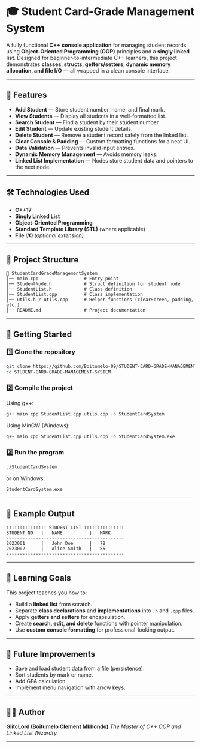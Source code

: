 # 🎓 Student Card-Grade Management System

A fully functional **C++ console application** for managing student records using **Object-Oriented Programming (OOP)** principles and a **singly linked list**.
Designed for beginner-to-intermediate C++ learners, this project demonstrates **classes, structs, getters/setters, dynamic memory allocation, and file I/O** — all wrapped in a clean console interface.

---

## 📌 Features

* **Add Student** — Store student number, name, and final mark.
* **View Students** — Display all students in a well-formatted list.
* **Search Student** — Find a student by their student number.
* **Edit Student** — Update existing student details.
* **Delete Student** — Remove a student record safely from the linked list.
* **Clear Console & Padding** — Custom formatting functions for a neat UI.
* **Data Validation** — Prevents invalid input entries.
* **Dynamic Memory Management** — Avoids memory leaks.
* **Linked List Implementation** — Nodes store student data and pointers to the next node.

---

## 🛠 Technologies Used

* **C++17**
* **Singly Linked List**
* **Object-Oriented Programming**
* **Standard Template Library (STL)** (where applicable)
* **File I/O** *(optional extension)*

---

## 📂 Project Structure

```
📁 StudentCardGradeManagementSystem
│── main.cpp                 # Entry point
│── StudentNode.h            # Struct definition for student node
│── StudentList.h            # Class definition
│── StudentList.cpp          # Class implementation
│── utils.h / utils.cpp      # Helper functions (clearScreen, padding, etc.)
│── README.md                # Project documentation
```

---

## 🚀 Getting Started

### 1️⃣ Clone the repository

```bash
git clone https://github.com/Boitumelo-09/STUDENT-CARD-GRADE-MANAGEMENT-SYSTEM.git
cd STUDENT-CARD-GRADE-MANAGEMENT-SYSTEM.
```

### 2️⃣ Compile the project

Using g++:

```bash
g++ main.cpp StudentList.cpp utils.cpp -o StudentCardSystem
```

Using MinGW (Windows):

```bash
g++ main.cpp StudentList.cpp utils.cpp -o StudentCardSystem.exe
```

### 3️⃣ Run the program

```bash
./StudentCardSystem
```

or on Windows:

```bash
StudentCardSystem.exe
```

---

## 📸 Example Output

```
::::::::::::::: STUDENT LIST :::::::::::::::
STUDENT NO   |   NAME          |   MARK
--------------------------------------------
2023001      |   John Doe      |   78
2023002      |   Alice Smith   |   85
--------------------------------------------
```

---

## 🧠 Learning Goals

This project teaches you how to:

* Build a **linked list** from scratch.
* Separate **class declarations** and **implementations** into `.h` and `.cpp` files.
* Apply **getters and setters** for encapsulation.
* Create **search, edit, and delete** functions with pointer manipulation.
* Use **custom console formatting** for professional-looking output.

---

## 📌 Future Improvements

* Save and load student data from a file (persistence).
* Sort students by mark or name.
* Add GPA calculation.
* Implement menu navigation with arrow keys.

---

## 👨‍💻 Author

**GlitcLord (Boitumelo Clement Mkhondo)**
*The Master of C++ OOP and Linked List Wizardry.*

---
